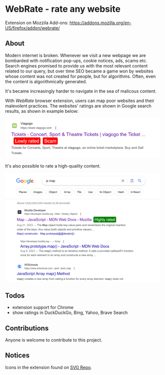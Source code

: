 # WebRate - rate any website

Extension on Mozzila Add-ons: https://addons.mozilla.org/en-US/firefox/addon/webrate/
## About

Modern internet is broken. Whenever we visit a new webpage we are bombarded with notification pop-ups, cookie notices, ads, scams etc. Search engines promised to provide us with the most relevant content related to our query, but over time SEO became a game won by websites whose content was not created for people, but for algorithms. Often, even the content is algorithmically generated.

It's became increasingly harder to navigate in the sea of malicous content.

With *WebRate* browser extension, users can map poor websites and their malevolent practices. The websites' ratings are shown in Google search results, as shown in example below:

![Lowly rated example - Viagogo](./assets/lowly-rated-example.png)

It's also possible to rate a high-quality content.

![Highly rated example - MDN](./assets/highly-rated-example.png)

## Todos

* extension support for Chrome
* show ratings in DuckDuckGo, Bing, Yahoo, Brave Search

## Contributions

Anyone is welcome to contribute to this project.

## Notices

Icons in the extension found on <a href="https://www.svgrepo.com/collection/untitled-ui-oval-interface-icons" target="_blank">SVG Repo</a>.